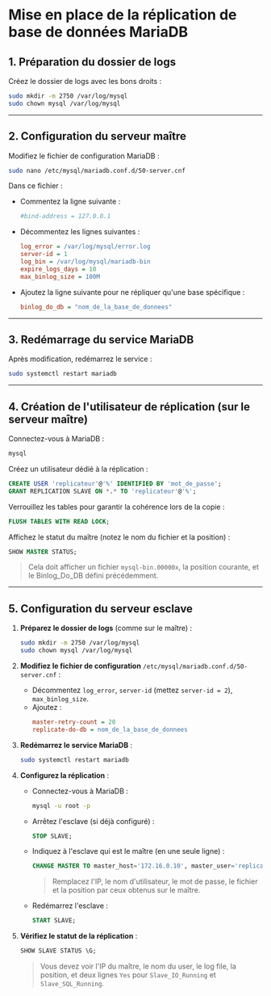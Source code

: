 
# Mise en place de la réplication de base de données MariaDB

## 1. Préparation du dossier de logs

Créez le dossier de logs avec les bons droits :

```bash
sudo mkdir -m 2750 /var/log/mysql
sudo chown mysql /var/log/mysql
```

---

## 2. Configuration du serveur maître

Modifiez le fichier de configuration MariaDB :

```bash
sudo nano /etc/mysql/mariadb.conf.d/50-server.cnf
```

Dans ce fichier :

- Commentez la ligne suivante :
	```ini
	#bind-address = 127.0.0.1
	```
- Décommentez les lignes suivantes :
	```ini
	log_error = /var/log/mysql/error.log
	server-id = 1
	log_bin = /var/log/mysql/mariadb-bin
	expire_logs_days = 10
	max_binlog_size = 100M
	```
- Ajoutez la ligne suivante pour ne répliquer qu'une base spécifique :
	```ini
	binlog_do_db = "nom_de_la_base_de_donnees"
	```

---

## 3. Redémarrage du service MariaDB

Après modification, redémarrez le service :

```bash
sudo systemctl restart mariadb
```


---

## 4. Création de l'utilisateur de réplication (sur le serveur maître)

Connectez-vous à MariaDB :

```bash
mysql
```

Créez un utilisateur dédié à la réplication :

```sql
CREATE USER 'replicateur'@'%' IDENTIFIED BY 'mot_de_passe';
GRANT REPLICATION SLAVE ON *.* TO 'replicateur'@'%';
```

Verrouillez les tables pour garantir la cohérence lors de la copie :

```sql
FLUSH TABLES WITH READ LOCK;
```

Affichez le statut du maître (notez le nom du fichier et la position) :

```sql
SHOW MASTER STATUS;
```

> Cela doit afficher un fichier `mysql-bin.00000x`, la position courante, et le Binlog_Do_DB défini précédemment.

---

## 5. Configuration du serveur esclave

1. **Préparez le dossier de logs** (comme sur le maître) :
	 ```bash
	 sudo mkdir -m 2750 /var/log/mysql
	 sudo chown mysql /var/log/mysql
	 ```

2. **Modifiez le fichier de configuration** `/etc/mysql/mariadb.conf.d/50-server.cnf` :
	 - Décommentez `log_error`, `server-id` (mettez `server-id = 2`), `max_binlog_size`.
	 - Ajoutez :
		 ```ini
		 master-retry-count = 20
		 replicate-do-db = nom_de_la_base_de_donnees
		 ```

3. **Redémarrez le service MariaDB** :
	 ```bash
	 sudo systemctl restart mariadb
	 ```

4. **Configurez la réplication** :
	 - Connectez-vous à MariaDB :
		 ```bash
		 mysql -u root -p
		 ```
	 - Arrêtez l'esclave (si déjà configuré) :
		 ```sql
		 STOP SLAVE;
		 ```
	 - Indiquez à l'esclave qui est le maître (en une seule ligne) :
		 ```sql
		 CHANGE MASTER TO master_host='172.16.0.10', master_user='replicateur', master_password='mot_de_passe', master_log_file='mysql-bin.000001', master_log_pos=328;
		 ```
		 > Remplacez l'IP, le nom d'utilisateur, le mot de passe, le fichier et la position par ceux obtenus sur le maître.

	 - Redémarrez l'esclave :
		 ```sql
		 START SLAVE;
		 ```

5. **Vérifiez le statut de la réplication** :
	 ```sql
	 SHOW SLAVE STATUS \G;
	 ```
	 > Vous devez voir l'IP du maître, le nom du user, le log file, la position, et deux lignes `Yes` pour `Slave_IO_Running` et `Slave_SQL_Running`.